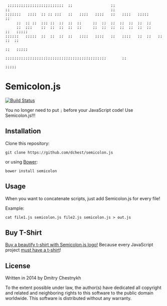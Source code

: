 ```
 ;;;;;;;;;;;;;;;;;;;;;;;;;  ;;                 ;;
;;                                             ;;
;;;;;;;   ;;;;  ;; ;; ;;;   ;;   ;;;;   ;;;;   ;;   ;;;;   ;;;;;            ;;
     ;;  ;; ;;  ;;; ;;  ;;  ;;  ;;     ;;  ;;  ;;  ;;  ;;  ;;  ;;
     ;;  ;;;    ;;  ;;  ;;  ;;  ;;     ;;  ;;  ;;  ;;  ;;  ;;  ;;         ;;   ;;;;;
;;;;;;   ;;;;;  ;;  ;;  ;;  ;;   ;;;;   ;;;;   ;;   ;;;;   ;;  ;;   ;;   ;;  ;;
                                                                        ;;   ;;;;;
                            ;;;;;;;;;;;;;;;;;;;;;;;;;;;;;;;;;;;;;;;;;;;;;       ;;
                                                                           ;;;;;
```

Semicolon.js
============

[![Build Status](https://travis-ci.org/dchest/semicolon-js.png)](https://travis-ci.org/dchest/semicolon-js)

You no longer need to put `;` before your JavaScript code! Use Semicolon.js!!!


Installation
------------

Clone this repository:

	git clone https://github.com/dchest/semicolon.js

or using [Bower](http://bower.io):

	bower install semicolon


Usage
-----

When you want to concatenate scripts, just add Semicolon.js for every file!

Example:

	cat file1.js semicolon.js file2.js semicolon.js > out.js



Buy T-Shirt
-----------

[Buy a beautify t-shirt with Semicolon.js logo!](http://www.cafepress.com/semicolonjs.1224973466)
Because every JavaScript project [must have a t-shirt](https://twitter.com/search?q=gulpjs%20t-shirt&src=typd)!


License
-------

Written in 2014 by Dmitry Chestnykh

To the extent possible under law, the author(s) have dedicated all copyright
and related and neighboring rights to this software to the public domain
worldwide. This software is distributed without any warranty.
